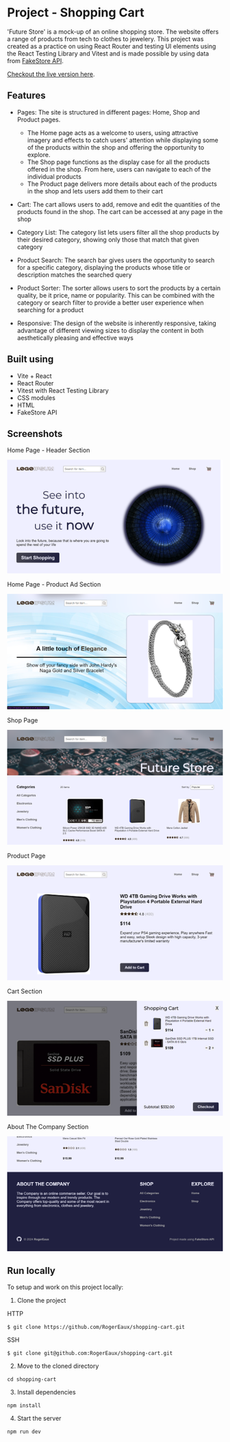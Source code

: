 # Project - Shopping Cart

'Future Store' is a mock-up of an online shopping store. The website offers a range of products from tech to clothes to jewelery. This project was created as a practice on using React Router and testing UI elements using the React Testing Library and Vitest and is made possible by using data from [FakeStore API](https://fakestoreapi.com/).

[Checkout the live version here](https://shopping-cart-drab-pi.vercel.app/).

## Features

- Pages: The site is structured in different pages: Home, Shop and Product pages.

  - The Home page acts as a welcome to users, using attractive imagery and effects to catch users' attention while displaying some of the products within the shop and offering the opportunity to explore.
  - The Shop page functions as the display case for all the products offered in the shop. From here, users can navigate to each of the individual products
  - The Product page delivers more details about each of the products in the shop and lets users add them to their cart

- Cart: The cart allows users to add, remove and edit the quantities of the products found in the shop. The cart can be accessed at any page in the shop

- Category List: The category list lets users filter all the shop products by their desired category, showing only those that match that given category

- Product Search: The search bar gives users the opportunity to search for a specific category, displaying the products whose title or description matches the searched query

- Product Sorter: The sorter allows users to sort the products by a certain quality, be it price, name or popularity. This can be combined with the category or search filter to provide a better user experience when searching for a product

- Responsive: The design of the website is inherently responsive, taking advantage of different viewing sizes to display the content in both aesthetically pleasing and effective ways

## Built using

- Vite + React
- React Router
- Vitest with React Testing Library
- CSS modules
- HTML
- FakeStore API

## Screenshots

Home Page - Header Section

![Screenshot of header section of the Home page](./public/screenshots/home-hero.png)

Home Page - Product Ad Section

![Screenshot of ad section of the Home page](./public/screenshots/home-ad.png)

Shop Page

![Screenshot of Shop page](./public/screenshots/shop.png)

Product Page

![Screenshot of Product page](./public/screenshots/product.png)

Cart Section

![Screenshot of Cart Section](./public/screenshots/cart.png)

About The Company Section

![Screenshot of About The Company Section](./public/screenshots/footer.png)

## Run locally

To setup and work on this project locally:

1. Clone the project

HTTP

```
$ git clone https://github.com/RogerEaux/shopping-cart.git
```

SSH

```
$ git clone git@github.com:RogerEaux/shopping-cart.git
```

2. Move to the cloned directory

```
cd shopping-cart
```

3. Install dependencies

```
npm install
```

4. Start the server

```
npm run dev
```
